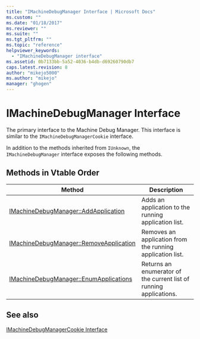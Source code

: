 ```yaml
---
title: "IMachineDebugManager Interface | Microsoft Docs"
ms.custom: ""
ms.date: "01/18/2017"
ms.reviewer: ""
ms.suite: ""
ms.tgt_pltfrm: ""
ms.topic: "reference"
helpviewer_keywords: 
  - "IMachineDebugManager interface"
ms.assetid: 0b7133bb-5a52-4036-b4db-d69260790db7
caps.latest.revision: 8
author: "mikejo5000"
ms.author: "mikejo"
manager: "ghogen"
---
```

# IMachineDebugManager Interface
The primary interface to the Machine Debug Manager. This interface is similar to the `IMachineDebugManagerCookie` interface.  
  
 In addition to the methods inherited from `IUnknown`, the `IMachineDebugManager` interface exposes the following methods.  
  
## Methods in Vtable Order  
  
|Method|Description|  
|------------|-----------------|  
|[IMachineDebugManager::AddApplication](../../winscript/reference/imachinedebugmanager-addapplication.md)|Adds an application to the running application list.|  
|[IMachineDebugManager::RemoveApplication](../../winscript/reference/imachinedebugmanager-removeapplication.md)|Removes an application from the running application list.|  
|[IMachineDebugManager::EnumApplications](../../winscript/reference/imachinedebugmanager-enumapplications.md)|Returns an enumerator of the current list of running applications.|  
  
## See also  
 [IMachineDebugManagerCookie Interface](../../winscript/reference/imachinedebugmanagercookie-interface.md)